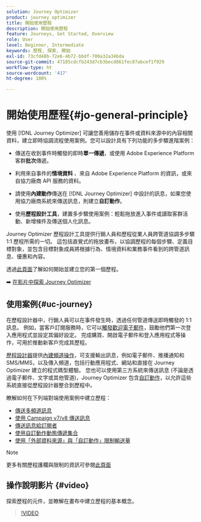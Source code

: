 ```yaml
---
solution: Journey Optimizer
product: journey optimizer
title: 開始使用歷程
description: 開始使用歷程
feature: Journeys, Get Started, Overview
role: User
level: Beginner, Intermediate
keywords: 歷程, 探索, 開始
exl-id: 73cfd48b-72e6-4b72-bbdf-700a32a34bda
source-git-commit: 47185cdcfb243d7cb3becd861fec87abcef1f929
workflow-type: ht
source-wordcount: '417'
ht-degree: 100%

---
```



# 開始使用歷程{#jo-general-principle}

使用 [!DNL Journey Optimizer] 可讓您善用儲存在事件或資料來源中的內容相關資料，建立即時協調流程使用案例。您可以設計具有下列功能的多步驟進階案例：

* 傳送在收到事件時觸發的即時&#x200B;**單一傳遞**，或使用 Adobe Experience Platform 客群&#x200B;**批次**&#x200B;傳遞。

* 利用來自事件的&#x200B;**情境資料** 、來自 Adobe Experience Platform 的資訊，或來自協力廠商 API 服務的資料。

* 請使用&#x200B;**內建動作**&#x200B;傳送在 [!DNL Journey Optimizer] 中設計的訊息，如果您使用協力廠商系統來傳送訊息，則建立&#x200B;**自訂動作**。

* 使用&#x200B;**歷程設計工具**，建置多步驟使用案例：輕鬆拖放進入事件或讀取客群活動、新增條件及傳送個人化訊息。

Journey Optimizer 歷程設計工具提供行銷人員和歷程從業人員跨管道協調多步驟 1:1 歷程所需的一切。 這包括直覺式的拖放畫布，以協調歷程的每個步驟、定義目標對象，並包含目標對象成員將根據行為、情境資料和業務事件看到的跨管道訊息、優惠和內容。

透過[此頁面](journey-gs.md)了解如何開始並建立您的第一個歷程。

➡️ [在影片中探索 Journey Optimizer](#video)

## 使用案例{#uc-journey}

在歷程設計器中，行銷人員可以在事件發生時，透過任何管道傳送即時觸發的 1:1 訊息。 例如，當客戶訂閱服務時，它可以[觸發歡迎電子郵件](message-to-subscribers-uc.md)，鼓勵他們第一次登入應用程式並設定其偏好設定。 完成購買、開啟電子郵件和登入應用程式等操作，可用於推動新客戶完成其歷程。

[歷程設計器](using-the-journey-designer.md)提供[內建頻道操作](journeys-message.md)，可支援輸出訊息，例如電子郵件、推播通知和 SMS/MMS，以及傳入頻道，包括行動應用程式、網站和直接在 Journey Optimizer 建立的程式碼型體驗。 您也可以使用第三方系統來傳送訊息 (不論是透過電子郵件、文字或其他管道)，Journey Optimizer 包含[自訂動作](using-custom-actions.md)，以允許這些系統直接從歷程設計器整合到歷程中。

瞭解如何在下列端對端使用案例中建立歷程：

* [傳送多頻道訊息](journeys-uc.md)
* [使用 Campaign v7/v8 傳送訊息](ajo-ac.md)
* [傳送訊息給訂閱者](message-to-subscribers-uc.md)
* [使用自訂動作動態傳遞集合](collections.md)
* [使用「外部資料來源」與「自訂動作」限制輸送量](limit-throughput.md)

>[!NOTE]
>
>更多有關歷程護欄與限制的資訊可參閱[此頁面](../start/guardrails.md)

## 操作說明影片 {#video}

探索歷程的元件，並瞭解在畫布中建立歷程的基本概念。

>[!VIDEO](https://video.tv.adobe.com/v/3424996?quality=12)
